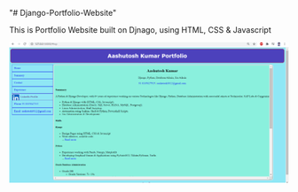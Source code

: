 "# Django-Portfolio-Website" 

This is Portfolio Website built on Djnago, using HTML, CSS & Javascript

![alt text ](https://github.com/aashutosh0012/Django-Portfolio-Website/blob/main/static/resume/images/portfolio_website.PNG)
